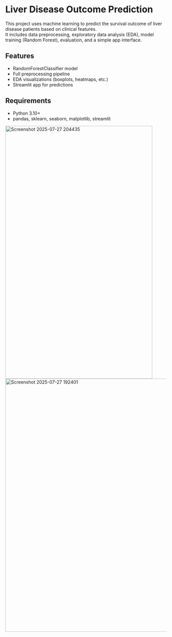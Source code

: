 # Liver Disease Outcome Prediction

This project uses machine learning to predict the survival outcome of liver disease patients based on clinical features.  
It includes data preprocessing, exploratory data analysis (EDA), model training (Random Forest), evaluation, and a simple app interface.

## Features
- RandomForestClassifier model
- Full preprocessing pipeline
- EDA visualizations (boxplots, heatmaps, etc.)
- Streamlit app for predictions

## Requirements
- Python 3.10+
- pandas, sklearn, seaborn, matplotlib, streamlit


<img width="459" height="790" alt="Screenshot 2025-07-27 204435" src="https://github.com/user-attachments/assets/9d6a1a29-2e6e-475c-942e-439567c83c60" />
<img width="543" height="791" alt="Screenshot 2025-07-27 192401" src="https://github.com/user-attachments/assets/0aff88ce-2e61-4911-b6b1-b97e7c1da2fe" />
